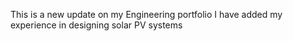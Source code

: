 This is a new update on my Engineering portfolio
I have added my experience in designing solar PV systems

